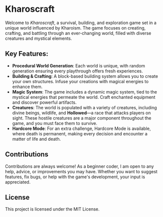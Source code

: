 # Kharoscraft

Welcome to *Kharoscraft*, a survival, building, and exploration game set in a unique world influenced by Kharoism. The game focuses on creating, crafting, and battling through an ever-changing world, filled with diverse creatures and mystical elements.

## Key Features:

- **Procedural World Generation**: Each world is unique, with random generation ensuring every playthrough offers fresh experiences.
- **Building & Crafting**: A block-based building system allows you to create your own structures. Infuse your creations with magical energies to enhance them.
- **Magic System**: The game includes a dynamic magic system, tied to the mystical energies that permeate the world. Craft enchanted equipment and discover powerful artifacts.
- **Creatures**: The world is populated with a variety of creatures, including divine beings, wildlife, and **Hollowed**—a race that attacks players on sight. These hostile creatures are a major component throughout the game, and you must face them to survive.
- **Hardcore Mode**: For an extra challenge, Hardcore Mode is available, where death is permanent, making every decision and encounter a matter of life and death.

## Contributions

Contributions are always welcome! As a beginner coder, I am open to any help, advice, or improvements you may have. Whether you want to suggest features, fix bugs, or help with the game's development, your input is appreciated.

## License

This project is licensed under the MIT License.
